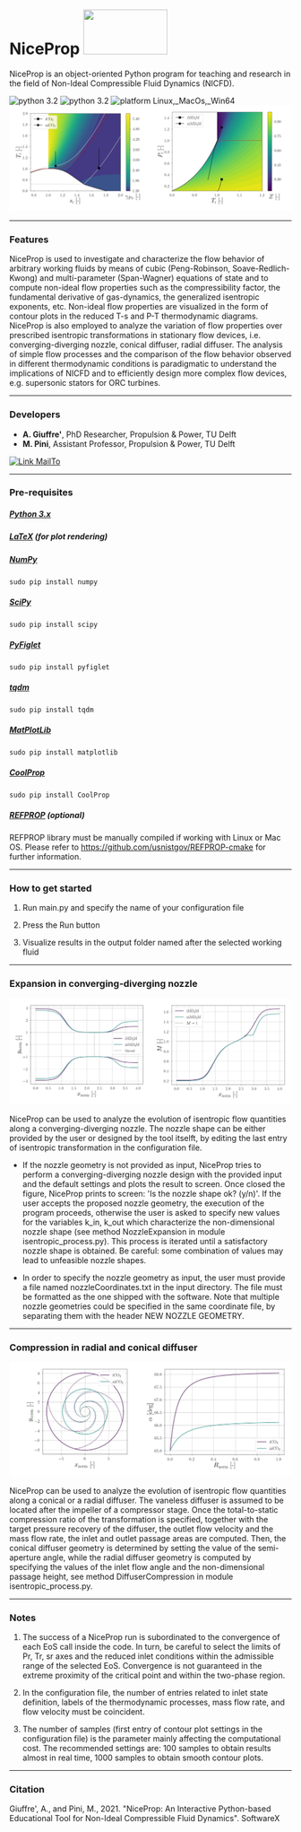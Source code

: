 # NiceProp <img src="https://github.com/Propulsion-Power-TU-Delft/NiceProp/blob/main/docs/NiceProp_logo.png" width="150" height="80">

NiceProp is an object-oriented Python program for teaching and research in the field of Non-Ideal Compressible Fluid Dynamics (NICFD).

![python 3.2](https://img.shields.io/badge/version-latest-blue.svg) ![python 3.2](https://img.shields.io/badge/python-3.7-blue.svg) ![platform Linux,_MacOs,_Win64](https://img.shields.io/badge/platform-Linux,_macos,_win64-blue.svg)
![Thermodynamic](./docs/thermodynamic_diagrams.jpg)

---

### Features
NiceProp is used to investigate and characterize the flow behavior of arbitrary working fluids by means of cubic (Peng-Robinson, Soave-Redlich-Kwong) and multi-parameter (Span-Wagner)
equations of state and to compute non-ideal flow properties such as the compressibility factor, the fundamental derivative of gas-dynamics, the generalized
isentropic exponents, etc.
Non-ideal flow properties are visualized in the form of contour plots in the reduced T-s and P-T thermodynamic diagrams.
NiceProp is also employed to analyze the variation of flow properties over prescribed isentropic transformations in stationary flow devices, 
i.e. converging-diverging nozzle, conical diffuser, radial diffuser. The analysis of simple flow processes and the comparison of
the flow behavior observed in different thermodynamic conditions is paradigmatic to understand the implications of NICFD and to
efficiently design more complex flow devices, e.g. supersonic stators for ORC turbines.

---

### Developers
* **A. Giuffre'**, PhD Researcher, Propulsion & Power, TU Delft
* **M. Pini**, Assistant Professor, Propulsion & Power, TU Delft

[![Link MailTo](https://img.shields.io/badge/MailTo-developers-blue.svg)](mailto:a.giuffre@tudelft.nl;m.pini@tudelft.nl?subject=NiceProp:Query)

---

### Pre-requisites
##### [Python 3.x](https://python.org)
##### [LaTeX](http://tug.org/texlive/) (for plot rendering)
##### [NumPy](https://numpy.org)
```
sudo pip install numpy
```
##### [SciPy](https://scipy.org)
```
sudo pip install scipy
```
##### [PyFiglet](https://github.com/pwaller/pyfiglet)
```
sudo pip install pyfiglet
```
##### [tqdm](https://pypi.org/project/tqdm/)
```
sudo pip install tqdm
```
##### [MatPlotLib](https://matplotlib.org)
```
sudo pip install matplotlib
```
##### [CoolProp](http://www.coolprop.org)

```
sudo pip install CoolProp
```

##### [REFPROP](https://www.nist.gov/srd/refprop) (optional)

REFPROP library must be manually compiled if working with Linux or Mac OS. Please refer to https://github.com/usnistgov/REFPROP-cmake for further information.

---

### How to get started
1. Run main.py and specify the name of your configuration file
  
2. Press the Run button

3. Visualize results in the output folder named after the selected working fluid

---

### Expansion in converging-diverging nozzle
![Nozzle](./docs/nozzle_expansion.jpg)

NiceProp can be used to analyze the evolution of isentropic flow quantities along a converging-diverging nozzle. The nozzle shape can be either provided by the user or designed by the tool itselft, by editing the last entry of isentropic transformation in the configuration file.

- If the nozzle geometry is not provided as input, NiceProp tries to perform a converging-diverging nozzle design with the provided input and the default settings and plots the result to screen. Once closed the figure, NiceProp prints to screen: 'Is the nozzle shape ok? (y/n)'. If the user accepts the proposed nozzle geometry, the execution of the program proceeds, otherwise the user is asked to specify new values for the variables k_in, k_out which characterize the non-dimensional nozzle shape (see method NozzleExpansion in module isentropic_process.py). This process is iterated until a satisfactory nozzle shape is obtained. Be careful: some combination of values may lead to unfeasible nozzle shapes.

- In order to specify the nozzle geometry as input, the user must provide a file named nozzleCoordinates.txt in the input directory. The file must be formatted as the one shipped with the software. Note that multiple nozzle geometries could be specified in the same coordinate file, by separating them with the header NEW NOZZLE GEOMETRY.

---

### Compression in radial and conical diffuser
![Diffuser](./docs/diffuser_compression.jpg)

NiceProp can be used to analyze the evolution of isentropic flow quantities along a conical or a radial diffuser. The vaneless diffuser is assumed to be located after the impeller of a compressor stage. Once the total-to-static compression ratio of the transformation is specified, together with the target pressure recovery of the diffuser, the outlet flow velocity and the mass flow rate, the inlet and outlet passage areas are computed.
Then, the conical diffuser geometry is determined by setting the value of the semi-aperture angle, while the radial diffuser geometry is computed by specifying the values of the inlet flow angle and the non-dimensional passage height, see method DiffuserCompression in module isentropic_process.py.

---

### Notes
1. The success of a NiceProp run is subordinated to the convergence of each EoS call inside the code. In turn, be careful to select the limits of Pr, Tr, sr axes and the reduced inlet conditions within the admissible range of the selected EoS. Convergence is not guaranteed in the extreme proximity of the critical point and within the two-phase region.

2. In the configuration file, the number of entries related to inlet state definition, labels of the thermodynamic processes, mass flow rate, and flow velocity must be coincident. 

3. The number of samples (first entry of contour plot settings in the configuration file) is the parameter mainly affecting the computational cost. The recommended settings are: 100 samples to obtain results almost in real time, 1000 samples to obtain smooth contour plots. 

---

### Citation
Giuffre', A., and Pini, M., 2021. "NiceProp: An Interactive Python-based Educational Tool for Non-Ideal Compressible Fluid Dynamics". SoftwareX
